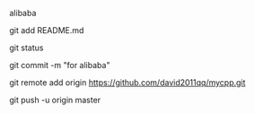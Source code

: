 alibaba

git add README.md

git status

git commit -m "for alibaba"

git remote add origin https://github.com/david2011qq/mycpp.git

git push -u origin master
